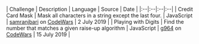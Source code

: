 | Challenge | Description | Language | Source | Date |
|:--|:--|:--|:--|
| Credit Card Mask | Mask all characters in a string except the last four. | JavaScript | [samranjbari](https://www.codewars.com/users/samranjbari) on [CodeWars](https://www.codewars.com/kata/5412509bd436bd33920011bc) | 2 July 2019 |
| Playing with Digits | Find the number that matches a given raise-up algorithm | JavaScript | [g964](https://www.codewars.com/users/g964) on [CodeWars](https://www.codewars.com/kata/playing-with-digits/javascript) | 15 July 2019 |